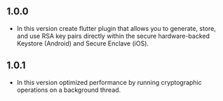 ## 1.0.0

- In this version create flutter plugin that allows you to generate, store, and use RSA key pairs directly within the secure hardware-backed Keystore (Android) and Secure Enclave (iOS).


## 1.0.1

- In this version optimized performance by running cryptographic operations on a background thread.